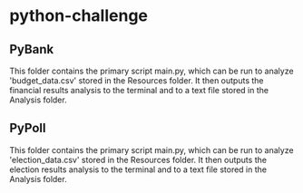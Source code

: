 # python-challenge
## PyBank
This folder contains the primary script main.py, which can be run to analyze 'budget_data.csv' stored in the Resources folder. It then outputs the financial results analysis to the terminal and to a text file stored in the Analysis folder.
## PyPoll
This folder contains the primary script main.py, which can be run to analyze 'election_data.csv' stored in the Resources folder. It then outputs the election results analysis to the terminal and to a text file stored in the Analysis folder.
